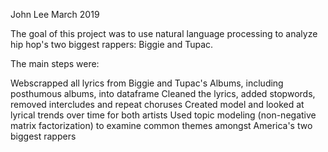 John Lee
March 2019

The goal of this project was to use natural language processing to analyze hip hop's two biggest rappers: Biggie and Tupac. 

The main steps were:

Webscrapped all lyrics from Biggie and Tupac's Albums, including posthumous albums, into dataframe
Cleaned the lyrics, added stopwords, removed intercludes and repeat choruses
Created model and looked at lyrical trends over time for both artists
Used topic modeling (non-negative matrix factorization) to examine common themes amongst America's two biggest rappers
